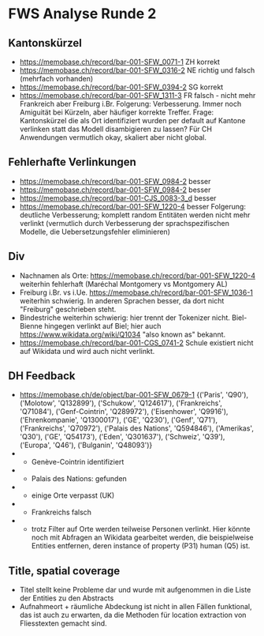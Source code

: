 # FWS Analyse Runde 2

## Kantonskürzel
* https://memobase.ch/record/bar-001-SFW_0071-1 ZH korrekt
* https://memobase.ch/record/bar-001-SFW_0316-2 NE richtig und falsch (mehrfach vorhanden)
* https://memobase.ch/record/bar-001-SFW_0394-2 SG korrekt
* https://memobase.ch/record/bar-001-SFW_1311-3 FR falsch - nicht mehr Frankreich aber Freiburg i.Br.
Folgerung: Verbesserung. Immer noch Amiguität bei Kürzeln, aber häufiger korrekte Treffer.
Frage: Kantonskürzel die als Ort identifiziert wurden per default auf Kantone verlinken statt das Modell disambigieren zu lassen? Für CH Anwendungen vermutlich okay, skaliert aber nicht global.

## Fehlerhafte Verlinkungen
* https://memobase.ch/record/bar-001-SFW_0984-2 besser
* https://memobase.ch/record/bar-001-SFW_0984-2 besser
* https://memobase.ch/record/bar-001-CJS_0083-3_d besser
* https://memobase.ch/record/bar-001-SFW_1220-4 besser
Folgerung: deutliche Verbesserung; komplett random Entitäten werden nicht mehr verlinkt (vermutlich durch Verbesserung der sprachspezifischen Modelle, die Uebersetzungsfehler eliminieren)

## Div
* Nachnamen als Orte: https://memobase.ch/record/bar-001-SFW_1220-4 weiterhin fehlerhaft (Maréchal Montgomery vs Montgomery AL)
* Freiburg i.Br. vs i.Ue. https://memobase.ch/record/bar-001-SFW_1036-1 weiterhin schwierig. In anderen Sprachen besser, da dort nicht "Freiburg" geschrieben steht.
* Bindestriche weiterhin schwierig: hier trennt der Tokenizer nicht. Biel-Bienne hingegen verlinkt auf Biel; hier auch https://www.wikidata.org/wiki/Q1034 "also known as" bekannt.
* https://memobase.ch/record/bar-001-CGS_0741-2 Schule existiert nicht auf Wikidata und wird auch nicht verlinkt.

## DH Feedback
* https://memobase.ch/de/object/bar-001-SFW_0679-1
{('Paris', 'Q90'), ('Molotow', 'Q132899'), ('Schukow', 'Q124617'), ('Frankreichs', 'Q71084'), ('Genf-Cointrin', 'Q289972'), ('Eisenhower', 'Q9916'), ('Ehrenkompanie', 'Q1300017'), ('GE', 'Q230'), ('Genf', 'Q71'), ('Frankreichs', 'Q70972'), ('Palais des Nations', 'Q594846'), ('Amerikas', 'Q30'), ('GE', 'Q54173'), ('Eden', 'Q301637'), ('Schweiz', 'Q39'), ('Europa', 'Q46'), ('Bulganin', 'Q48093')}
* * Genève-Cointrin identifiziert
* * Palais des Nations: gefunden
* * einige Orte verpasst (UK)
* * Frankreichs falsch
* * trotz Filter auf Orte werden teilweise Personen verlinkt. Hier könnte noch mit Abfragen an Wikidata gearbeitet werden, die beispielweise Entities entfernen, deren instance of property (P31) human (Q5) ist.

## Title, spatial coverage
* Titel stellt keine Probleme dar und wurde mit aufgenommen in die Liste der Entities zu den Abstracts
* Aufnahmeort + räumliche Abdeckung ist nicht in allen Fällen funktional, das ist auch zu erwarten, da die Methoden für location extraction von Fliesstexten gemacht sind.
